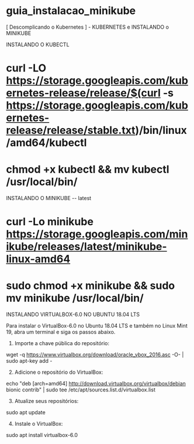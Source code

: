 # guia_instalacao_minikube
[ Descomplicando o Kubernetes ] - KUBERNETES e INSTALANDO o MINIKUBE


INSTALANDO O KUBECTL

# curl -LO https://storage.googleapis.com/kubernetes-release/release/$(curl -s https://storage.googleapis.com/kubernetes-release/release/stable.txt)/bin/linux/amd64/kubectl

# chmod +x kubectl && mv kubectl /usr/local/bin/


INSTALANDO O MINIKUBE -- latest

# curl -Lo minikube https://storage.googleapis.com/minikube/releases/latest/minikube-linux-amd64

# sudo chmod +x minikube && sudo mv minikube /usr/local/bin/



INSTALANDO VIRTUALBOX-6.0 NO UBUNTU 18.04 LTS


Para instalar o VirtualBox-6.0 no Ubuntu 18.04 LTS e também no Linux Mint 19, abra um terminal e siga os passos abaixo.

1. Importe a chave pública do repositório:

 wget -q https://www.virtualbox.org/download/oracle_vbox_2016.asc -O- | sudo apt-key add -

2. Adicione o repositório do VirtualBox:

 echo "deb [arch=amd64] http://download.virtualbox.org/virtualbox/debian bionic contrib" | sudo tee /etc/apt/sources.list.d/virtualbox.list

3. Atualize seus repositórios:

 sudo apt update

4. Instale o VirtualBox:

 sudo apt install virtualbox-6.0
 
